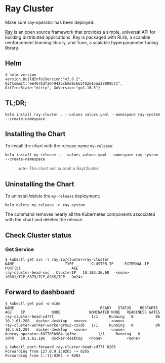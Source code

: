 # Ray Cluster

Make sure ray-operator has been deployed.

[Ray](https://ray.io/) is an open source framework that provides a simple, universal API for building distributed applications. Ray is packaged with RLlib, a scalable reinforcement learning library, and Tune, a scalable hyperparameter tuning library.

## Helm

```console
$ helm version
version.BuildInfo{Version:"v3.6.2", GitCommit:"ee407bdf364942bcb8e8c665f82e15aa28009b71", GitTreeState:"dirty", GoVersion:"go1.16.5"}
```

## TL;DR;

```console
helm install ray-cluster . --values values.yaml --namespace ray-system --create-namespace
```

## Installing the Chart

To install the chart with the release name `my-release`:


```console
helm install my-release . --values values.yaml --namespace ray-system --create-namespace
```

> note: The chart will submit a RayCluster.


## Uninstalling the Chart

To uninstall/delete the `my-release` deployment:

```console
helm delete my-release -n ray-system
```

The command removes nearly all the Kubernetes components associated with the
chart and deletes the release.

## Check Cluster status

### Get Service

```console
$ kubectl get svc -l ray.io/cluster=ray-cluster
NAME                       TYPE        CLUSTER-IP     EXTERNAL-IP   PORT(S)                       AGE
ray-cluster-head-svc   ClusterIP   10.103.36.68   <none>        10001/TCP,6379/TCP,8265/TCP   9m24s
```

## Forward to dashboard

```console
$ kubectl get pod -o wide
NAME                                       READY   STATUS    RESTARTS   AGE    IP            NODE             NOMINATED NODE   READINESS GATES
ray-cluster-head-sd77l                 1/1     Running   0          8h     10.1.61.208   docker-desktop   <none>           <none>
ray-cluster-worker-workergroup-czxd6   1/1     Running   0          8h     10.1.61.207   docker-desktop   <none>           <none>
kubray-operator-687785b964-jgfhv          1/1     Running   6          3d4h   10.1.61.196   docker-desktop   <none>           <none>

$ kubectl port-forward ray-cluster-head-sd77l 8265
Forwarding from 127.0.0.1:8265 -> 8265
Forwarding from [::1]:8265 -> 8265
```
